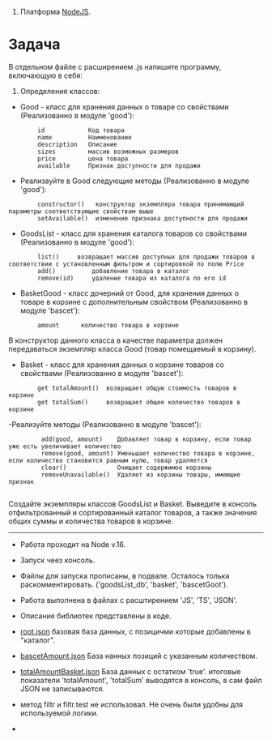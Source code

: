 1. Платформа [NodeJS](https://nodejs.org/ru).

# Задача

В отдельном файле с расширением .js напишите программу, включающую в себя:

1. Определения классов:
 - Good - класс для хранения данных о товаре со свойствами (Реализованно в модуле 'good'):
```
        id            Код товара
        name          Наименование
        description   Описание
        sizes         массив возможных размеров
        price         цена товара
        available     Признак доступности для продажи
```
 - Реализауйте в Good следующие методы (Реализованно в модуле 'good'):
```
        constructor()   конструктор экземпляра товара принимающий параметры соответствующие свойствам выше
        setAvailable()  изменение признака доступности для продажи
```
- GoodsList - класс для хранения каталога товаров со свойствами (Реализованно в модуле 'good'):

```
        list()     возвращает массив доступных для продажи товаров в соответствии с установленным фильтром и сортировкой по полю Price
        add()          добавление товара в каталог
        remove(id)     удаление товара из каталога по его id
```
- BasketGood - класс дочерний от Good, для хранения данных о товаре в корзине с дополнительным свойством 
  (Реализованно в модуле 'bascet'):
```
        amount      количество товара в корзине
```
В конструктор данного класса в качестве параметра должен передаваться экземпляр класса Good (товар помещаемый в 
корзину).

- Basket - класс для хранения данных о корзине товаров со свойствами (Реализованно в модуле 'bascet'):
```
        get totalAmount()  возвращает общую стоимость товаров в корзине
        get totalSum()     возвращает общее количество товаров в корзине
```
-Реализуйте методы (Реализованно в модуле 'bascet'):
```
         add(good, amount)    Добавляет товар в корзину, если товар уже есть увеличивает количество
         remove(good, amount) Уменьшает количество товара в корзине, если количество становится равным нулю, товар удаляется
         clear()              Очищает содержимое корзины
         removeUnavailable()  Удаляет из корзины товары, имеющие признак
         
```

Создайте экземпляры классов GoodsList и Basket.
Выведите в консоль отфильтрованный и сортированный каталог товаров, а также значения общих суммы и количества товаров в корзине.

-- --
- Работа проходит на Node v.16. 
- Запуск чеез консоль.
- Файлы для запуска прописаны, в подвале. Осталось толька раскомментировать. ('goodsList_db', 'basket', 'bascetGoot').
- Работа выполнена в файлах с расштирением 'JS', 'TS', 'JSON'.
- Описание библиотек представлены в коде.

 - [root.json](root.json) базовая база данных, с позицичми которые добавлены в "каталог".
 - [bascetAmount.json](bascetAmount.json) База нанных позиций с указанным количеством.
 - [totalAmountBasket.json](totalAmountBasket.json) База данных с остатком 'true'. итоговые показатели 
  'totalAmount', 'totalSum' выводятся в консоль, в сам файл JSON не записываются.


 - метод filtr и filtr.test не использовал. Не очень были удобны для используемой логики. 
 - 
